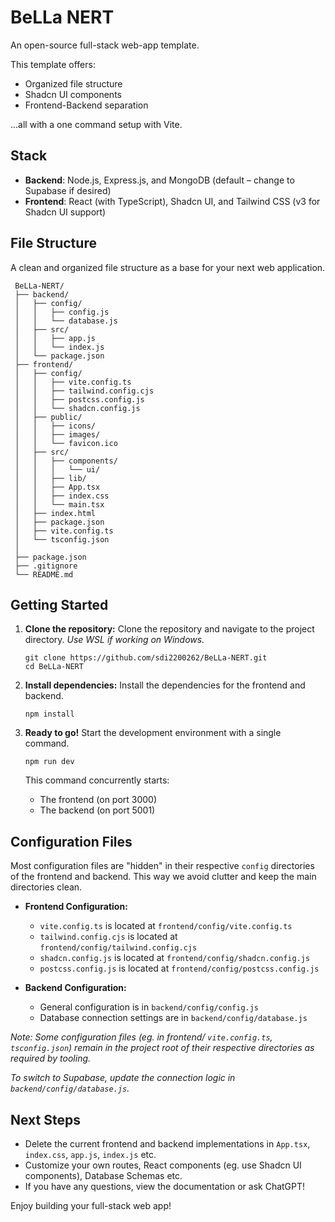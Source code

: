 # BeLLa NERT
An open-source full-stack web-app template.


This template offers:
- Organized file structure
- Shadcn UI components
- Frontend-Backend separation

...all with a one command setup with Vite.

## Stack
- **Backend**: Node.js, Express.js, and MongoDB (default – change to Supabase if desired)
- **Frontend**: React (with TypeScript), Shadcn UI, and Tailwind CSS (v3 for Shadcn UI support)

## File Structure
A clean and organized file structure as a base for your next web application.
```
 BeLLa-NERT/
 ├── backend/
 │   ├── config/
 │   │   ├── config.js
 │   │   └── database.js
 │   ├── src/
 │   │   ├── app.js
 │   │   └── index.js
 │   └── package.json
 ├── frontend/
 │   ├── config/
 │   │   ├── vite.config.ts
 │   │   ├── tailwind.config.cjs
 │   │   ├── postcss.config.js
 │   │   └── shadcn.config.js
 │   ├── public/
 │   │   ├── icons/
 │   │   ├── images/
 │   │   └── favicon.ico
 │   ├── src/
 │   │   ├── components/
 │   │   │   └── ui/
 │   │   ├── lib/
 │   │   ├── App.tsx
 │   │   ├── index.css
 │   │   └── main.tsx
 │   ├── index.html
 │   ├── package.json
 │   ├── vite.config.ts
 │   └── tsconfig.json
 │
 ├── package.json
 ├── .gitignore
 └── README.md

```

## Getting Started

1. **Clone the repository:**
   Clone the repository and navigate to the project directory.
   _Use WSL if working on Windows._
   ```
   git clone https://github.com/sdi2200262/BeLLa-NERT.git
   cd BeLLa-NERT
   ```

2. **Install dependencies:**
   Install the dependencies for the frontend and backend.
   ```
   npm install
   ```

3. **Ready to go!**
   Start the development environment with a single command.
   ```
   npm run dev
   ```
   This command concurrently starts:
   - The frontend (on port 3000)
   - The backend (on port 5001)


## Configuration Files
Most configuration files are "hidden" in their respective `config` directories of the frontend and backend. This way we avoid clutter and keep the main directories clean.

- **Frontend Configuration:**  
  - `vite.config.ts` is located at `frontend/config/vite.config.ts`
  - `tailwind.config.cjs` is located at `frontend/config/tailwind.config.cjs`
  - `shadcn.config.js` is located at `frontend/config/shadcn.config.js`
  - `postcss.config.js` is located at `frontend/config/postcss.config.js`

- **Backend Configuration:**  
  - General configuration is in `backend/config/config.js`
  - Database connection settings are in `backend/config/database.js`

_Note: Some configuration files (eg. in frontend/ `vite.config.ts`, `tsconfig.json`) remain in the project root of their respective directories as required by tooling._

_To switch to Supabase, update the connection logic in `backend/config/database.js`._


## Next Steps

- Delete the current frontend and backend implementations in `App.tsx`, `index.css`, `app.js`, `index.js` etc.
- Customize your own routes, React components (eg. use Shadcn UI components), Database Schemas etc.
- If you have any questions, view the documentation or ask ChatGPT!

Enjoy building your full-stack web app! 
